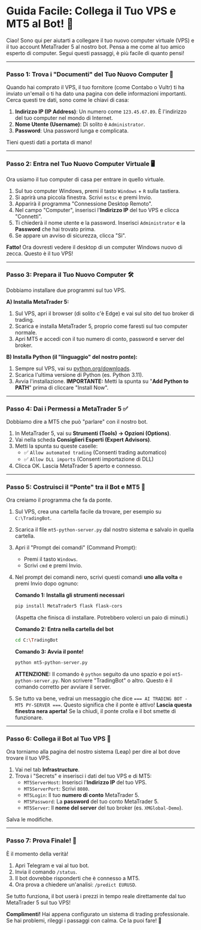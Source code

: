 # Guida Facile: Collega il Tuo VPS e MT5 al Bot! 🚀

Ciao! Sono qui per aiutarti a collegare il tuo nuovo computer virtuale (VPS) e il tuo account MetaTrader 5 al nostro bot. Pensa a me come al tuo amico esperto di computer. Segui questi passaggi, è più facile di quanto pensi!

---

### **Passo 1: Trova i "Documenti" del Tuo Nuovo Computer 📄**

Quando hai comprato il VPS, il tuo fornitore (come Contabo o Vultr) ti ha inviato un'email o ti ha dato una pagina con delle informazioni importanti. Cerca questi tre dati, sono come le chiavi di casa:

1.  **Indirizzo IP (IP Address)**: Un numero come `123.45.67.89`. È l'indirizzo del tuo computer nel mondo di Internet.
2.  **Nome Utente (Username)**: Di solito è `Administrator`.
3.  **Password**: Una password lunga e complicata.

Tieni questi dati a portata di mano!

---

### **Passo 2: Entra nel Tuo Nuovo Computer Virtuale 🖥️**

Ora usiamo il tuo computer di casa per entrare in quello virtuale.

1.  Sul tuo computer Windows, premi il tasto `Windows` + `R` sulla tastiera.
2.  Si aprirà una piccola finestra. Scrivi `mstsc` e premi Invio.
3.  Apparirà il programma "Connessione Desktop Remoto".
4.  Nel campo "Computer", inserisci l'**Indirizzo IP** del tuo VPS e clicca "Connetti".
5.  Ti chiederà il nome utente e la password. Inserisci `Administrator` e la **Password** che hai trovato prima.
6.  Se appare un avviso di sicurezza, clicca "Sì".

**Fatto!** Ora dovresti vedere il desktop di un computer Windows nuovo di zecca. Questo è il tuo VPS!

---

### **Passo 3: Prepara il Tuo Nuovo Computer 🛠️**

Dobbiamo installare due programmi sul tuo VPS.

**A) Installa MetaTrader 5:**
1.  Sul VPS, apri il browser (di solito c'è Edge) e vai sul sito del tuo broker di trading.
2.  Scarica e installa MetaTrader 5, proprio come faresti sul tuo computer normale.
3.  Apri MT5 e accedi con il tuo numero di conto, password e server del broker.

**B) Installa Python (il "linguaggio" del nostro ponte):**
1.  Sempre sul VPS, vai su [python.org/downloads](https://www.python.org/downloads/).
2.  Scarica l'ultima versione di Python (es. Python 3.11).
3.  Avvia l'installazione. **IMPORTANTE:** Metti la spunta su "**Add Python to PATH**" prima di cliccare "Install Now".

---

### **Passo 4: Dai i Permessi a MetaTrader 5 ✅**

Dobbiamo dire a MT5 che può "parlare" con il nostro bot.

1.  In MetaTrader 5, vai su **Strumenti (Tools) → Opzioni (Options)**.
2.  Vai nella scheda **Consiglieri Esperti (Expert Advisors)**.
3.  Metti la spunta su queste caselle:
    *   ✅ `Allow automated trading` (Consenti trading automatico)
    *   ✅ `Allow DLL imports` (Consenti importazione di DLL)
4.  Clicca OK. Lascia MetaTrader 5 aperto e connesso.

---

### **Passo 5: Costruisci il "Ponte" tra il Bot e MT5 🌉**

Ora creiamo il programma che fa da ponte.

1.  Sul VPS, crea una cartella facile da trovare, per esempio su `C:\TradingBot`.
2.  Scarica il file `mt5-python-server.py` dal nostro sistema e salvalo in quella cartella.
3.  Apri il "Prompt dei comandi" (Command Prompt):
    *   Premi il tasto `Windows`.
    *   Scrivi `cmd` e premi Invio.
4.  Nel prompt dei comandi nero, scrivi questi comandi **uno alla volta** e premi Invio dopo ognuno:

    **Comando 1: Installa gli strumenti necessari**
    ```bash
    pip install MetaTrader5 flask flask-cors
    ```
    (Aspetta che finisca di installare. Potrebbero volerci un paio di minuti.)

    **Comando 2: Entra nella cartella del bot**
    ```bash
    cd C:\TradingBot
    ```

    **Comando 3: Avvia il ponte!**
    ```bash
    python mt5-python-server.py
    ```
    **ATTENZIONE:** Il comando è `python` seguito da uno spazio e poi `mt5-python-server.py`. Non scrivere "TradingBot" o altro. Questo è il comando corretto per avviare il server.

5.  Se tutto va bene, vedrai un messaggio che dice `=== AI TRADING BOT - MT5 PY-SERVER ===`. Questo significa che il ponte è attivo! **Lascia questa finestra nera aperta!** Se la chiudi, il ponte crolla e il bot smette di funzionare.

---

### **Passo 6: Collega il Bot al Tuo VPS 🔗**

Ora torniamo alla pagina del nostro sistema (Leap) per dire al bot dove trovare il tuo VPS.

1.  Vai nel tab **Infrastructure**.
2.  Trova i "Secrets" e inserisci i dati del tuo VPS e di MT5:
    *   `MT5ServerHost`: Inserisci l'**Indirizzo IP** del tuo VPS.
    *   `MT5ServerPort`: Scrivi `8080`.
    *   `MT5Login`: Il tuo **numero di conto** MetaTrader 5.
    *   `MT5Password`: La **password** del tuo conto MetaTrader 5.
    *   `MT5Server`: Il **nome del server** del tuo broker (es. `XMGlobal-Demo`).

Salva le modifiche.

---

### **Passo 7: Prova Finale! 🎉**

È il momento della verità!

1.  Apri Telegram e vai al tuo bot.
2.  Invia il comando `/status`.
3.  Il bot dovrebbe risponderti che è connesso a MT5.
4.  Ora prova a chiedere un'analisi: `/predict EURUSD`.

Se tutto funziona, il bot userà i prezzi in tempo reale direttamente dal tuo MetaTrader 5 sul tuo VPS!

**Complimenti!** Hai appena configurato un sistema di trading professionale. Se hai problemi, rileggi i passaggi con calma. Ce la puoi fare! 💪
